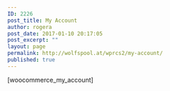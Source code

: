 ```yaml
---
ID: 2226
post_title: My Account
author: rogera
post_date: 2017-01-10 20:17:05
post_excerpt: ""
layout: page
permalink: http://wolfspool.at/wprcs2/my-account/
published: true
---
```

[woocommerce_my_account]